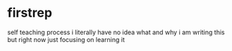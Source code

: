 # firstrep
self teaching process
i literally have no idea what and why i am writing this but right now just focusing on learning it 
